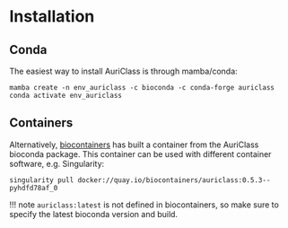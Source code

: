 # Installation

## Conda

The easiest way to install AuriClass is through mamba/conda:

```
mamba create -n env_auriclass -c bioconda -c conda-forge auriclass
conda activate env_auriclass
```

## Containers

Alternatively, [biocontainers](https://quay.io/repository/biocontainers/auriclass) has built a container from the AuriClass bioconda package. This container can be used with different container software, e.g. Singularity:

```
singularity pull docker://quay.io/biocontainers/auriclass:0.5.3--pyhdfd78af_0
```

!!! note
    `auriclass:latest` is not defined in biocontainers, so make sure to specify the latest bioconda version and build.
